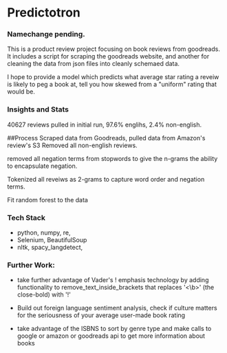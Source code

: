 # Predictotron

### Namechange pending. 
This is a product review project focusing on book reviews from goodreads. It includes a script for scraping the goodreads website, and another for cleaning the data from json files into cleanly schemaed data.

I hope to provide a model which predicts what average star rating a reveiw is likely to peg a book at, tell you how skewed from a "uniform" rating that would be. 

### Insights and Stats
40627 reviews pulled in initial run, 
97.6% englihs, 2.4% non-english. 

##Process
Scraped data from Goodreads, pulled data from Amazon's review's S3
Removed all non-english reviews. 

removed all negation terms from stopwords to give the n-grams the ability to encapsulate negation. 

Tokenized all reveiws as 2-grams to capture word order and negation terms. 

Fit random forest to the data

### Tech Stack
- python, numpy, re,
- Selenium, BeautifulSoup
- nltk, spacy_langdetect, 


### Further Work:
- take further advantage of Vader's ! emphasis technology by adding functionality to remove_text_inside_brackets that replaces '<\b>' (the close-bold) with '!'

- Build out foreign language sentiment analysis, check if culture matters for the seriousness of your average user-made book rating

- take advantage of the ISBNS to sort by genre type and make calls to google or amazon or goodreads api to get more information about books

